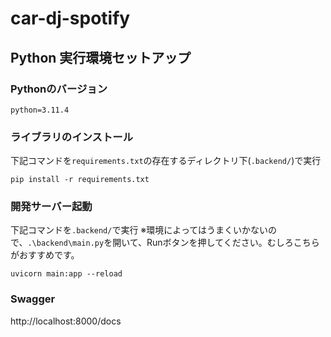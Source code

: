 # car-dj-spotify

## Python 実行環境セットアップ

### Pythonのバージョン

```
python=3.11.4
```

### ライブラリのインストール

下記コマンドを`requirements.txt`の存在するディレクトリ下(`.backend/`)で実行

```
pip install -r requirements.txt
```

### 開発サーバー起動

下記コマンドを`.backend/`で実行
※環境によってはうまくいかないので、`.\backend\main.py`を開いて、Runボタンを押してください。むしろこちらがおすすめです。
```
uvicorn main:app --reload
```

### Swagger

http://localhost:8000/docs
